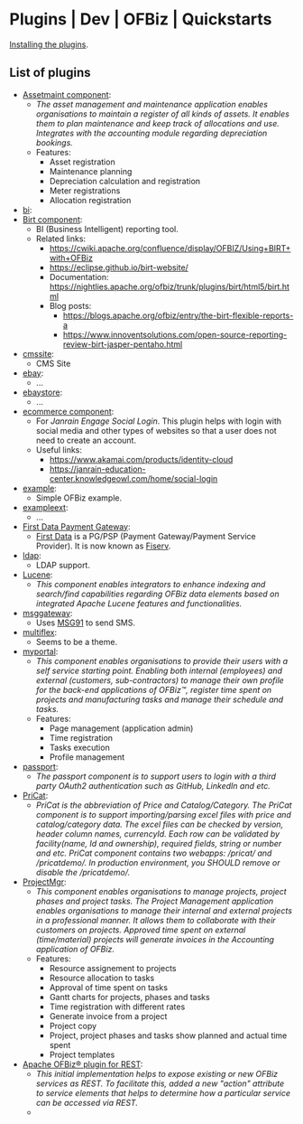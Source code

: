 # Plugins | Dev | OFBiz | Quickstarts
[Installing the plugins](./plugins.md).

## List of plugins
- [Assetmaint component](https://github.com/apache/ofbiz-plugins/tree/trunk/assetmaint): 
    - *The asset management and maintenance application enables organisations to maintain a register of all kinds of assets. It enables them to plan maintenance and keep track of allocations and use. Integrates with the accounting module regarding depreciation bookings.*
    - Features: 
        - Asset registration
        - Maintenance planning
        - Depreciation calculation and registration
        - Meter registrations
        - Allocation registration
- [bi](https://github.com/apache/ofbiz-plugins/tree/trunk/bi): 
- [Birt component](https://github.com/apache/ofbiz-plugins/tree/trunk/birt): 
    - BI (Business Intelligent) reporting tool.
    - Related links:
        - https://cwiki.apache.org/confluence/display/OFBIZ/Using+BIRT+with+OFBiz
        - https://eclipse.github.io/birt-website/
        - Documentation: https://nightlies.apache.org/ofbiz/trunk/plugins/birt/html5/birt.html
        - Blog posts: 
            - https://blogs.apache.org/ofbiz/entry/the-birt-flexible-reports-a
            - https://www.innoventsolutions.com/open-source-reporting-review-birt-jasper-pentaho.html
- [cmssite](https://github.com/apache/ofbiz-plugins/tree/trunk/cmssite): 
     - CMS Site
- [ebay](https://github.com/apache/ofbiz-plugins/tree/trunk/ebay): 
     - ...
- [ebaystore](https://github.com/apache/ofbiz-plugins/tree/trunk/ebaystore): 
    - ...
- [ecommerce component](https://github.com/apache/ofbiz-plugins/tree/trunk/ecommerce): 
    - For *Janrain Engage Social Login*. This plugin helps with login with social media and other types of websites so that a user does not need to create an account.
    - Useful links: 
        - https://www.akamai.com/products/identity-cloud
        - https://janrain-education-center.knowledgeowl.com/home/social-login
- [example](https://github.com/apache/ofbiz-plugins/tree/trunk/example): 
    - Simple OFBiz example.
- [exampleext](https://github.com/apache/ofbiz-plugins/tree/trunk/exampleext): 
    - ...
- [First Data Payment Gateway](https://github.com/apache/ofbiz-plugins/tree/trunk/firstdatapaymentgateway): 
    - [First Data](https://firstdata.com) is a PG/PSP (Payment Gateway/Payment Service Provider). It is now known as [Fiserv](http://www.fiserv.com/).
- [ldap](https://github.com/apache/ofbiz-plugins/tree/trunk/ldap): 
    - LDAP support.
- [Lucene](https://github.com/apache/ofbiz-plugins/tree/trunk/lucene): 
    - *This component enables integrators to enhance indexing and search/find capabilities regarding OFBiz data elements based on integrated Apache Lucene features and functionalities.*
- [msggateway](https://github.com/apache/ofbiz-plugins/tree/trunk/msggateway): 
    - Uses [MSG91](http://control.msg91.com/signup/?source=developer-SMS) to send SMS.
- [multiflex](https://github.com/apache/ofbiz-plugins/tree/trunk/multiflex):  
    - Seems to be a theme.
- [myportal](https://github.com/apache/ofbiz-plugins/tree/trunk/myportal): 
    - *This component enables organisations to provide their users with a self service starting point. Enabling both internal (employees) and external (customers, sub-contractors) to manage their own profile for the back-end applications of OFBiz™, register time spent on projects and manufacturing tasks and manage their schedule and tasks.*
    - Features: 
        - Page management (application admin)
        - Time registration
        - Tasks execution
        - Profile management
- [passport](https://github.com/apache/ofbiz-plugins/tree/trunk/passport): 
    - *The passport component is to support users to login with a third party OAuth2 authentication such as GitHub, LinkedIn and etc.*
- [PriCat](https://github.com/apache/ofbiz-plugins/tree/trunk/pricat): 
    - *PriCat is the abbreviation of Price and Catalog/Category. The PriCat component is to support importing/parsing excel files with price and catalog/category data. The excel files can be checked by version, header column names, currencyId. Each row can be validated by facility(name, Id and ownership), required fields, string or number and etc. PriCat component contains two webapps: /pricat/ and /pricatdemo/. In production environment, you SHOULD remove or disable the /pricatdemo/.*
- [ProjectMgr](https://github.com/apache/ofbiz-plugins/tree/trunk/projectmgr): 
    - *This component enables organisations to manage projects, project phases and project tasks. The Project Management application enables organisations to manage their internal and external projects in a professional manner. It allows them to collaborate with their customers on projects. Approved time spent on external (time/material) projects will generate invoices in the Accounting application of OFBiz.*
    - Features: 
        - Resource assignement to projects
        - Resource allocation to tasks
        - Approval of time spent on tasks
        - Gantt charts for projects, phases and tasks
        - Time registration with different rates
        - Generate invoice from a project
        - Project copy
        - Project, project phases and tasks show planned and actual time spent
        - Project templates
- [Apache OFBiz® plugin for REST](https://github.com/apache/ofbiz-plugins/tree/trunk/rest-api): 
    - *This initial implementation helps to expose existing or new OFBiz services as REST. To facilitate this, added a new "action" attribute to service elements that helps to determine how a particular service can be accessed via REST.*
    - 
